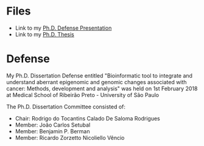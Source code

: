 # Files
- Link to my [Ph.D. Defense Presentation](presentation/final.pdf)
- Link to my [Ph.D. Thesis](thesis_compact_printer.pdf)

# Defense

My Ph.D. Dissertation Defense entitled "Bioinformatic tool to integrate and understand aberrant epigenomic and genomic changes associated with cancer:  Methods, development and analysis"
was  held on 1st February 2018 at Medical School of Ribeirão Preto - University of São Paulo 

The Ph.D. Dissertation Committee consisted of:
- Chair: Rodrigo do Tocantins Calado De Saloma Rodrigues
- Member: João Carlos Setubal
- Member: Benjamin P. Berman
- Member: Ricardo Zorzetto Nicoliello Vêncio

